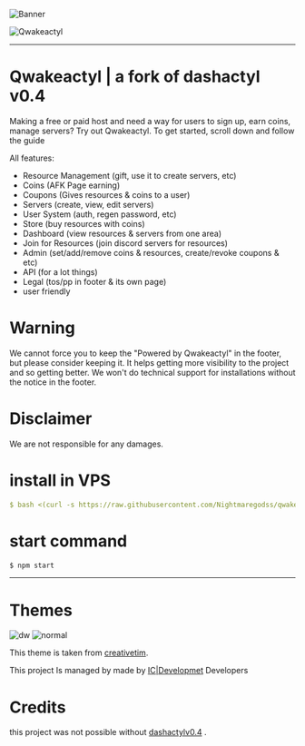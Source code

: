![Banner](https://cdn.discordapp.com/attachments/941545345333207071/941546606057115668/unknown.png)



![Qwakeactyl](https://media.discordapp.net/attachments/939526295434444850/940603150044377178/unknown.png)

<hr>

# Qwakeactyl | a fork of dashactyl v0.4
Making a free or paid host and need a way for users to sign up, earn coins, manage servers? Try out Qwakeactyl.
To get started, scroll down and follow the guide

All features:
- Resource Management (gift, use it to create servers, etc)
- Coins (AFK Page earning)
- Coupons (Gives resources & coins to a user)
- Servers (create, view, edit servers)
- User System (auth, regen password, etc)
- Store (buy resources with coins)
- Dashboard (view resources & servers from one area)
- Join for Resources (join discord servers for resources)
- Admin (set/add/remove coins & resources, create/revoke coupons & etc)
- API (for a lot things)
- Legal (tos/pp in footer & its own page)
- user friendly
# Warning

We cannot force you to keep the "Powered by Qwakeactyl" in the footer, but please consider keeping it. It helps getting more visibility to the project and so getting better. We won't do technical support for installations without the notice in the footer.

# Disclaimer

We are not responsible for any damages.

# install in VPS
```yml
$ bash <(curl -s https://raw.githubusercontent.com/Nightmaregodss/qwakeactyl-installer-assets/main/installer.sh)
```

# start command
```js
$ npm start
```

<hr>

# Themes
![dw](https://media.discordapp.net/attachments/939526295434444850/940603150044377178/unknown.png)
![normal](https://media.discordapp.net/attachments/939868719507718165/940867934648143912/unknown.png?width=985&height=447)

This theme is taken from [creativetim](https://github.com/creativetimofficial).

This project Is managed by made by [IC|Developmet](https://github.com/Team-IC) Developers


# Credits

this project was not possible without [dashactylv0.4](https://github.com/Votion-Development/Dashactyl-0.4) .



